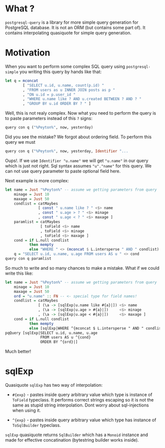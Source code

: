 # What ?

`postgresql-query` is a library for more simple query generation for
PostgreSQL database. It is not an ORM (but contains some part of). It
contains interpolating quasiquote for simple query generation.

# Motivation

When you want to perform some complex SQL query using
`postgresql-simple` you writing this query by hands like that:

```haskell
let q = mconcat
        [ "SELECT u.id, u.name, count(p.id) "
        , "FROM users as u INNER JOIN posts as p "
        , "ON u.id = p.user_id "
        , "WHERE u.name like ? AND u.created BETWEEN ? AND ? "
        , "GROUP BY u.id ORDER BY ? " ]
```

Well, this is not realy complex. Now what you need to perform the
query is to paste parameters instead of this `?` signs:

```haskell
query con q ("%Peyton%", now, yesterday)
```

Did you see the mistake? We forgot about ordering field. To perform this query we must

```haskell
query con q ("%Peyton%", now, yesterday, Identifier "...
```

Oups!. If we use `Identifier "u.name"` we will get `"u.name"` in our
query which is just not right. Sql syntax assumes `"u"."name"` for
this query. We can not use query parameter to paste optional field
here.


Next example is more complex:

```haskell
let name = Just "%Peyton%" -- assume we getting parameters from query
    minage = Just 10
    maxage = Just 50
    condlist = catMaybes
               [ const " u.name like ? " <$> name
               , const " u.age > ? " <$> minage
               , const " u.age < ? " <$> maxage ]
    paramlist = catMaybes
                [ toField <$> name
                , toField <$> minage
                , toField <$> maxage ]
    cond = if L.null condlist
           then mempty
           else "WHERE " <> (mconcat $ L.intersperse " AND " condlist)
    q = "SELECT u.id, u.name, u.age FROM users AS u " <> cond
query con q paramlist
```

So much to write and so many chances to make a mistake. What if we
could write this like:

```haskell
let name = Just "%Peyton%" -- assume we getting parameters from query
    minage = Just 10
    maxage = Just 50
    ord = "u.name" :: FN -- <- special type for field names!
    condlist = catMaybes
               [ (\a -> [sqlExp|u.name like #{a}|]) <$> name
               , (\a -> [sqlExp|u.age > #{a}|])     <$> minage
               , (\a -> [sqlExp|u.age < #{a}|])     <$> maxage ]
    cond = if L.null condlist
           then mempty
           else [sqlExp|WHERE ^{mconcat $ L.intersperse " AND " condlist}|]
pqQuery [sqlExp|SELECT u.id, u.name, u.age
                FROM users AS u ^{cond}
                ORDER BY ^{ord}|]
```

Much better!

# sqlExp

Quasiquote `sqlExp` has two way of interpolation:

* `#{exp}` - pastes inside query arbitrary value which type is
  instance of `ToField` typeclass. It performs correct strings
  escaping so it is not the same as stupid string interpolation. Dont
  worry about sql-injections when using it.

* `^{exp}` - pastes inside query arbitrary value which type has
  instance of `ToSqlBuilder` typeclass.

`sqlExp` quasiquote returns `SqlBuilder` which has a `Monoid` instance
and made for effective concatination (bytestring builder works
inside).
